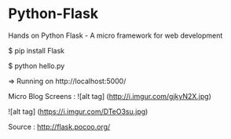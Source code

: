 # Python-Flask
Hands on Python Flask - A micro framework for web development

$ pip install Flask

$ python hello.py

=> Running on http://localhost:5000/

Micro Blog Screens : 
![alt tag] (http://i.imgur.com/gjkyN2X.jpg)

![alt tag] (https://i.imgur.com/DTeO3su.jpg)

Source : http://flask.pocoo.org/

